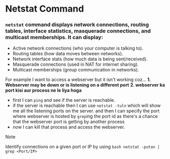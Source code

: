 # Netstat Command

### `netstat` command displays network connections, routing tables, interface statistics, masquerade connections, and multicast memberships. It can display:

- Active network connections (who your computer is talking to).
- Routing tables (how data moves between networks).
- Network interface stats (how much data is being sent/received).
- Masquerade connections (used in NAT for internet sharing).
- Multicast memberships (group communication in networks).

For example I want to access a webserver but it isn't working coz...
**1. Webserver may be down or is listening on a different port**
**2. webserver ka port kisi aur process ne le liya hoga**

- first I can `ping` and see if the server is reachable.
- if the server is reachable then I can use `netstat -tuln` which will show me all the listening ports on the server. and then I can specify the port where webserver is hosted by `grep`ing the port id as there's a chance that the webserver port is getting by another process
- now I can kill that process and access the webserver.

> [!NOTE]
> Identify connections on a given port or IP by using
> `bash netstat -putan | grep <Port/IP>`
